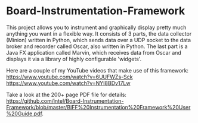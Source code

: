 # Board-Instrumentation-Framework
This project allows you to instrument and graphically display pretty much anything you want in a flexible way. 
It consists of 3 parts, the data collector (Minion) written in Python, which sends data over a UDP socket to the data broker and recorder called Oscar, also written in Python.  The last part is a Java FX application called Marvin, which receives data from Oscar and displays it via a library of highly configurable 'widgets'.

Here are a couple of my YouTube videos that make use of this framework:
https://www.youtube.com/watch?v=6UUFWZs-Sck
https://www.youtube.com/watch?v=NYI8BDv17Lw



Take a look at the 200+ page PDF file for details: https://github.com/intel/Board-Instrumentation-Framework/blob/master/BIFF%20Instrumentation%20Framework%20User%20Guide.pdf.
